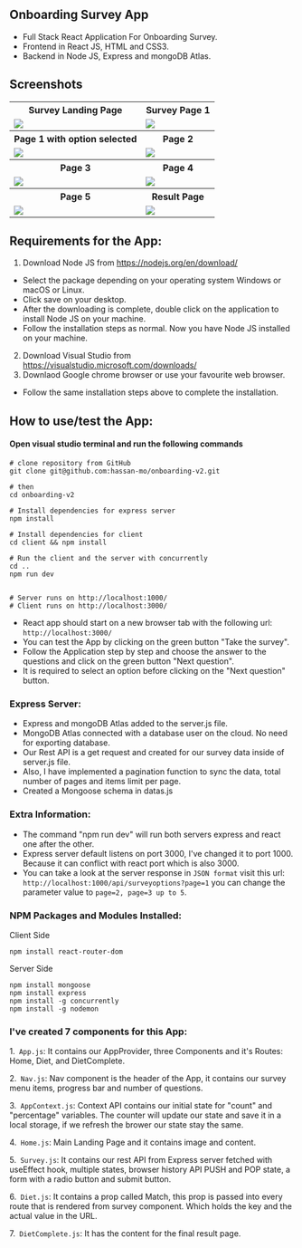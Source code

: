 ## Onboarding Survey App
* Full Stack React Application For Onboarding Survey.
* Frontend in React JS, HTML and CSS3.
* Backend in Node JS, Express and mongoDB Atlas.

## Screenshots
<table>
<tr>
<th>Survey Landing Page</th>
<th>Survey Page 1</th>
</tr>
<tr>
<td>
<img src="https://github.com/hassan-mo/onboarding-v2/blob/master/client/src/screenshots/1.png">
</td>
<td>
<img src="https://github.com/hassan-mo/onboarding-v2/blob/master/client/src/screenshots/2.png">
</td>
</tr>
<tr>
<th>Page 1 with option selected</th>
<th>Page 2</th>
</tr>
<tr>
<td>
<img src="https://github.com/hassan-mo/onboarding-v2/blob/master/client/src/screenshots/3.png"
</td>
<td>
<img src="https://github.com/hassan-mo/onboarding-v2/blob/master/client/src/screenshots/4.png">
</td>
</tr>
<tr>
<th>Page 3</th>
<th>Page 4</th>
</tr>
<tr>
<td>
<img src="https://github.com/hassan-mo/onboarding-v2/blob/master/client/src/screenshots/5.png">
</td>
<td>
<img src="https://github.com/hassan-mo/onboarding-v2/blob/master/client/src/screenshots/6.png">
</td>
</tr>
<tr>
<th>Page 5</th>
<th>Result Page</th>
</tr>
<tr>
<td>
<img src="https://github.com/hassan-mo/onboarding-v2/blob/master/client/src/screenshots/7.png">
</td>
<td>
<img src="https://github.com/hassan-mo/onboarding-v2/blob/master/client/src/screenshots/8.png">
</td>
</tr>
<table>
  
## Requirements for the App:
1. Download Node JS from https://nodejs.org/en/download/
* Select the package depending on your operating system Windows or macOS or Linux.
* Click save on your desktop. 
* After the downloading is complete, double click on the application to install Node JS on your machine.
* Follow the installation steps as normal. Now you have Node JS installed on your machine.
2. Download Visual Studio from https://visualstudio.microsoft.com/downloads/
3. Downlaod Google chrome browser or use your favourite web browser.
* Follow the same installation steps above to complete the installation.

## How to use/test the App:
#### Open visual studio terminal and run the following commands
```
# clone repository from GitHub
git clone git@github.com:hassan-mo/onboarding-v2.git             

# then
cd onboarding-v2

# Install dependencies for express server
npm install

# Install dependencies for client
cd client && npm install

# Run the client and the server with concurrently
cd ..
npm run dev


# Server runs on http://localhost:1000/ 
# Client runs on http://localhost:3000/
```
* React app should start on a new browser tab with the following url: ```http://localhost:3000/```
* You can test the App by clicking on the green button "Take the survey".
* Follow the Application step by step and choose the answer to the questions and click on the green button "Next question". 
* It is required to select an option before clicking on the "Next question" button.

### Express Server:
* Express and mongoDB Atlas added to the server.js file.
* MongoDB Atlas connected with a database user on the cloud. No need for exporting database.
* Our Rest API is a get request and created for our survey data inside of server.js file.
* Also, I have implemented a pagination function to sync the data, total number of pages and items limit per page.
* Created a Mongoose schema in datas.js

### Extra Information: 
* The command "npm run dev" will run both servers express and react one after the other.
* Express server default listens on port 3000, I've changed it to port 1000. Because it can conflict with react port which is also 3000.
* You can take a look at the server response in ```JSON format``` visit this url: ```http://localhost:1000/api/surveyoptions?page=1``` you can change the parameter value to ```page=2, page=3 up to 5```.

### NPM Packages and Modules Installed:
Client Side
```
npm install react-router-dom
```
Server Side
```
npm install mongoose
npm install express
npm install -g concurrently
npm install -g nodemon
```
### I've created 7 components for this App:
1.``` App.js```: It contains our AppProvider, three Components and it's Routes: Home, Diet, and DietComplete.

2.``` Nav.js```: Nav component is the header of the App, it contains our survey menu items, progress bar and number of questions.

3.``` AppContext.js```: Context API contains our initial state for "count" and "percentage" variables. The counter will update our state and save it in a local storage, if we refresh the brower our state stay the same.

4.``` Home.js```: Main Landing Page and it contains image and content.

5.``` Survey.js```: It contains our rest API from Express server fetched with useEffect hook, multiple states, browser history API PUSH and POP state, a form with a radio button and submit button. 

6.``` Diet.js```: It contains a prop called Match, this prop is passed into every route that is rendered from survey component. Which holds the key and the actual value in the URL.

7.``` DietComplete.js```: It has the content for the final result page.
